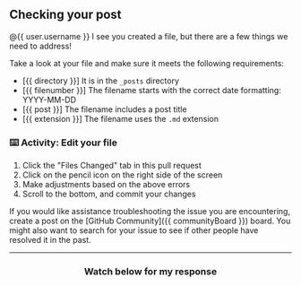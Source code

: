 ## Checking your post

@{{ user.username }} I see you created a file, but there are a few things we need to address!

Take a look at your file and make sure it meets the following requirements:

- [{{ directory }}] It is in the `_posts` directory
- [{{ filenumber }}] The filename starts with the correct date formatting: YYYY-MM-DD
- [{{ post }}] The filename includes a post title
- [{{ extension }}] The filename uses the `.md` extension

### :keyboard: Activity: Edit your file

1. Click the "Files Changed" tab in this pull request
1. Click on the pencil icon on the right side of the screen
1. Make adjustments based on the above errors
1. Scroll to the bottom, and commit your changes

If you would like assistance troubleshooting the issue you are encountering, create a post on the [GitHub Community]({{ communityBoard }}) board. You might also want to search for your issue to see if other people have resolved it in the past.

<hr>
<h3 align="center">Watch below for my response</h3>